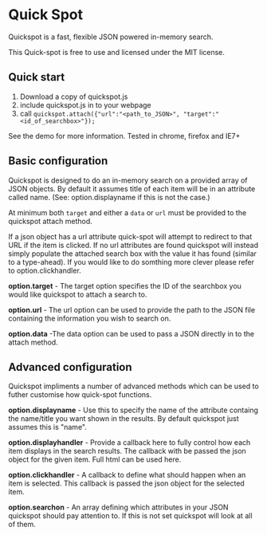 # Quick Spot

Quickspot is a fast, flexible JSON powered in-memory search. 

This Quick-spot is free to use and licensed under the MIT license.

## Quick start

1. Download a copy of quickspot.js
2. include quickspot.js in to your webpage
3. call `quickspot.attach({"url":"<path_to_JSON>", "target":"<id_of_searchbox>"});`

See the demo for more information. Tested in chrome, firefox and IE7+

## Basic configuration

Quickspot is designed to do an in-memory search on a provided array of JSON objects. By default it assumes title of each item will be in an attribute called name. (See: option.displayname if this is not the case.)

At minimum both `target` and either a `data` or `url` must be provided to the quickspot attach method.

If a json object has a url attribute quick-spot will attempt to redirect to that URL if the item is clicked. If no url attributes are found quickspot will instead simply populate the attached search box with the value it has found (similar to a type-ahead). If you would like to do somthing more clever please refer to option.clickhandler.

**option.target** - The target option specifies the ID of the searchbox you would like quickspot to attach a search to.

**option.url** - The url option can be used to provide the path to the JSON file containing the information you wish to search on.

**option.data** -The data option can be used to pass a JSON directly in to the attach method.


## Advanced configuration

Quickspot impliments a number of advanced methods which can be used to futher customise how quick-spot functions.


**option.displayname** - Use this to specify the name of the attribute containg the name/title you want shown in the results. By default quickspot just assumes this is "name".

**option.displayhandler** - Provide a callback here to fully control how each item displays in the search results. The callback with be passed the json object for the given item. Full html can be used here.

**option.clickhandler** - A callback to define what should happen when an item is selected. This callback is passed the json object for the selected item.

**option.searchon** - An array defining which attributes in your JSON quickspot should pay attention to. If this is not set quickspot will look at all of them.